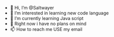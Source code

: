 - 👋 Hi, I’m @Saltwayer
- 👀 I’m interested in learning new code language 
- 🌱 I’m currently learning Java script 
- 💞️ Right now i have no plans on mind
- 📫 How to reach me USE my email 

<!---
Saltwayer/Saltwayer is a ✨ special ✨ repository because its `README.md` (this file) appears on your GitHub profile.
You can click the Preview link to take a look at your changes.
--->
